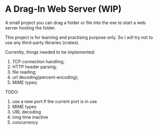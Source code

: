 # A Drag-In Web Server (WIP)

A small project you can drag a folder or file into the exe to start a web server hosting the folder.

This project is for learning and practising purpose only. So I will try not to use any third-party libraries (crates).

Currently, things needed to be implemented:
1. TCP connection handling;
2. HTTP header parsing;
3. file reading;
4. url decoding(percent-encoding);
5. MIME types;

TODO:
1. use a new port if the current port is in use
2. MIME types
3. URL decoding
4. long time inactive 
5. concurrency